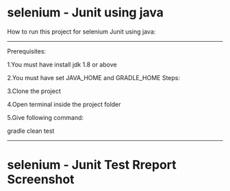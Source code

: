 # selenium - Junit using java

How to run this project for selenium Junit using java:

---

Prerequisites:

1.You must have install jdk 1.8 or above

2.You must have set JAVA_HOME and GRADLE_HOME Steps:

3.Clone the project

4.Open terminal inside the project folder

5.Give following command:

  gradle clean test


---

# selenium - Junit Test Rreport Screenshot

